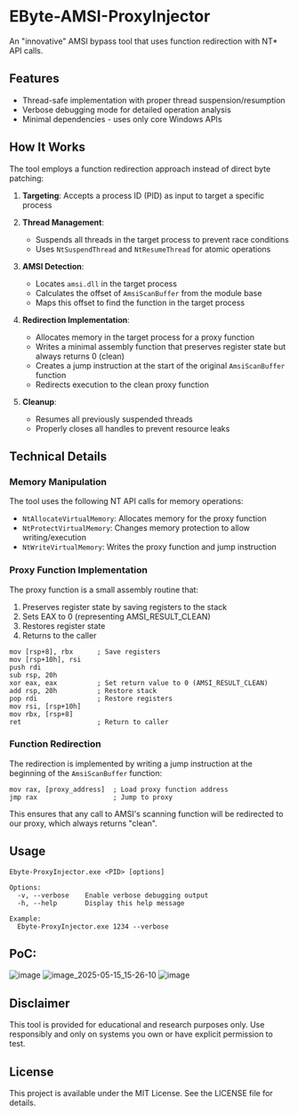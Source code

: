 # EByte-AMSI-ProxyInjector

An "innovative" AMSI bypass tool that uses function redirection with NT* API calls.

## Features

- Thread-safe implementation with proper thread suspension/resumption
- Verbose debugging mode for detailed operation analysis
- Minimal dependencies - uses only core Windows APIs

## How It Works

The tool employs a function redirection approach instead of direct byte patching:

1. **Targeting**: Accepts a process ID (PID) as input to target a specific process

2. **Thread Management**: 
   - Suspends all threads in the target process to prevent race conditions
   - Uses `NtSuspendThread` and `NtResumeThread` for atomic operations

3. **AMSI Detection**: 
   - Locates `amsi.dll` in the target process
   - Calculates the offset of `AmsiScanBuffer` from the module base
   - Maps this offset to find the function in the target process

4. **Redirection Implementation**:
   - Allocates memory in the target process for a proxy function
   - Writes a minimal assembly function that preserves register state but always returns 0 (clean)
   - Creates a jump instruction at the start of the original `AmsiScanBuffer` function
   - Redirects execution to the clean proxy function

5. **Cleanup**:
   - Resumes all previously suspended threads
   - Properly closes all handles to prevent resource leaks

## Technical Details

### Memory Manipulation

The tool uses the following NT API calls for memory operations:
- `NtAllocateVirtualMemory`: Allocates memory for the proxy function
- `NtProtectVirtualMemory`: Changes memory protection to allow writing/execution
- `NtWriteVirtualMemory`: Writes the proxy function and jump instruction

### Proxy Function Implementation

The proxy function is a small assembly routine that:
1. Preserves register state by saving registers to the stack
2. Sets EAX to 0 (representing AMSI_RESULT_CLEAN)
3. Restores register state
4. Returns to the caller

```assembly
mov [rsp+8], rbx      ; Save registers
mov [rsp+10h], rsi
push rdi
sub rsp, 20h
xor eax, eax          ; Set return value to 0 (AMSI_RESULT_CLEAN)
add rsp, 20h          ; Restore stack
pop rdi               ; Restore registers
mov rsi, [rsp+10h]
mov rbx, [rsp+8]
ret                   ; Return to caller
```

### Function Redirection

The redirection is implemented by writing a jump instruction at the beginning of the `AmsiScanBuffer` function:

```assembly
mov rax, [proxy_address]  ; Load proxy function address
jmp rax                   ; Jump to proxy
```

This ensures that any call to AMSI's scanning function will be redirected to our proxy, which always returns "clean".

## Usage

```
Ebyte-ProxyInjector.exe <PID> [options]

Options:
  -v, --verbose    Enable verbose debugging output
  -h, --help       Display this help message

Example:
  Ebyte-ProxyInjector.exe 1234 --verbose
```

## PoC:
![image](https://github.com/user-attachments/assets/d52514bd-e29c-4808-8631-b1f578de1282)
![image_2025-05-15_15-26-10](https://github.com/user-attachments/assets/f379c2cb-dfc9-42e6-8007-690a0115ce0e)
![image](https://github.com/user-attachments/assets/3c724a78-b018-45ab-a807-e85c02a07f54)


## Disclaimer

This tool is provided for educational and research purposes only. Use responsibly and only on systems you own or have explicit permission to test.

## License

This project is available under the MIT License. See the LICENSE file for details. 
